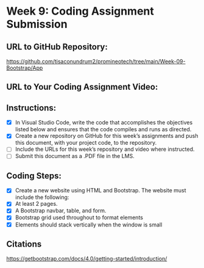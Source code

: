 # Week 9: Coding Assignment Submission

## URL to GitHub Repository:
https://github.com/tisaconundrum2/promineotech/tree/main/Week-09-Bootstrap/App

## URL to Your Coding Assignment Video:


## Instructions:
- [x] In Visual Studio Code, write the code that accomplishes the objectives listed below and ensures that the code compiles and runs as directed. 
- [x] Create a new repository on GitHub for this week’s assignments and push this document, with your project code, to the repository.
- [ ] Include the URLs for this week’s repository and video where instructed.
- [ ] Submit this document as a .PDF file in the LMS.

## Coding Steps:
- [x] Create a new website using HTML and Bootstrap. The website must include the following:
- [x] At least 2 pages.
- [x] A Bootstrap navbar, table, and form.
- [x] Bootstrap grid used throughout to format elements
- [x] Elements should stack vertically when the window is small

## Citations
https://getbootstrap.com/docs/4.0/getting-started/introduction/
